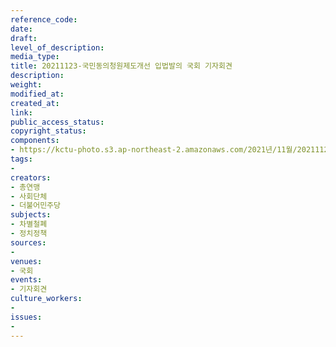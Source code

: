 ```yaml
---
reference_code: 
date: 
draft: 
level_of_description: 
media_type: 
title: 20211123-국민동의청원제도개선 입법발의 국회 기자회견
description: 
weight: 
modified_at: 
created_at: 
link: 
public_access_status: 
copyright_status: 
components:
- https://kctu-photo.s3.ap-northeast-2.amazonaws.com/2021년/11월/20211123-국민동의청원제도개선+입법발의+국회+기자회견/404562_64555_2325.jpg
tags:
- 
creators:
- 총연맹
- 사회단체
- 더불어민주당
subjects:
- 차별철폐
- 정치정책
sources:
- 
venues:
- 국회
events:
- 기자회견
culture_workers:
- 
issues:
- 
---
```

